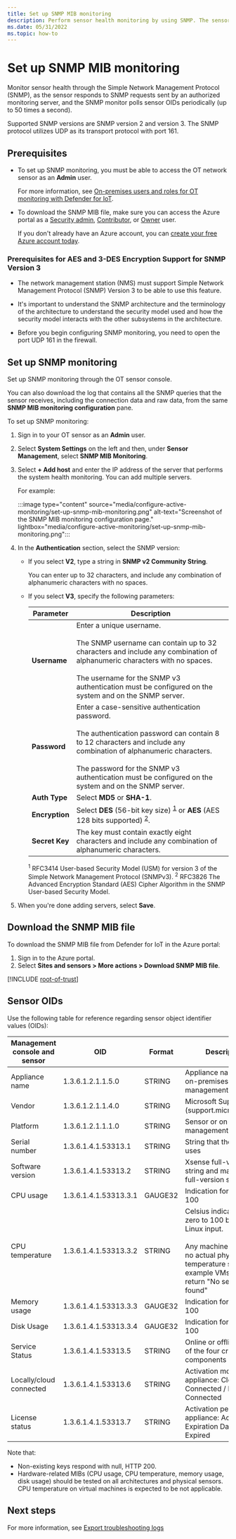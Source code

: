 ```yaml
---
title: Set up SNMP MIB monitoring
description: Perform sensor health monitoring by using SNMP. The sensor responds to SNMP queries sent from an authorized monitoring server.
ms.date: 05/31/2022
ms.topic: how-to
---
```


# Set up SNMP MIB monitoring

Monitor sensor health through the Simple Network Management Protocol (SNMP), as the sensor responds to SNMP requests sent by an authorized monitoring server, and the SNMP monitor polls sensor OIDs periodically (up to 50 times a second).

Supported SNMP versions are SNMP version 2 and version 3. The SNMP protocol utilizes UDP as its transport protocol with port 161.

## Prerequisites

- To set up SNMP monitoring, you must be able to access the OT network sensor as an **Admin** user.

    For more information, see [On-premises users and roles for OT monitoring with Defender for IoT](roles-on-premises.md).

- To download the SNMP MIB file, make sure you can access the Azure portal as a [Security admin](/azure/role-based-access-control/built-in-roles#security-admin), [Contributor](/azure/role-based-access-control/built-in-roles#contributor), or [Owner](/azure/role-based-access-control/built-in-roles#owner) user.

    If you don't already have an Azure account, you can [create your free Azure account today](https://azure.microsoft.com/free/).

### Prerequisites for AES and 3-DES Encryption Support for SNMP Version 3

- The network management station (NMS) must support Simple Network Management Protocol (SNMP) Version 3 to be able to use this feature.

- It's important to understand the SNMP architecture and the terminology of the architecture to understand the security model used and how the security model interacts with the other subsystems in the architecture.

- Before you begin configuring SNMP monitoring, you need to open the port UDP 161 in the firewall.

## Set up SNMP monitoring

Set up SNMP monitoring through the OT sensor console.

You can also download the log that contains all the SNMP queries that the sensor receives, including the connection data and raw data, from the same **SNMP MIB monitoring configuration** pane.

To set up SNMP monitoring:

1. Sign in to your OT sensor as an **Admin** user.
1. Select **System Settings** on the left and then, under **Sensor Management**, select **SNMP MIB Monitoring**.
1. Select **+ Add host** and enter the IP address of the server that performs the system health monitoring. You can add multiple servers.

    For example:

    :::image type="content" source="media/configure-active-monitoring/set-up-snmp-mib-monitoring.png" alt-text="Screenshot of the SNMP MIB monitoring configuration page." lightbox="media/configure-active-monitoring/set-up-snmp-mib-monitoring.png":::

1. In the **Authentication** section, select the SNMP version:
    - If you select **V2**, type a string in **SNMP v2 Community String**.

        You can enter up to 32 characters, and include any combination of alphanumeric characters with no spaces.

    - If you select **V3**, specify the following parameters:

        | Parameter | Description |
        |--|--|
        | **Username** | Enter a unique username. <br><br> The SNMP username can contain up to 32 characters and include any combination of alphanumeric characters with no spaces. <br><br> The username for the SNMP v3 authentication must be configured on the system and on the SNMP server. |
        | **Password** | Enter a case-sensitive authentication password. <br><br> The authentication password can contain 8 to 12 characters and include any combination of alphanumeric characters. <br><br> The password for the SNMP v3 authentication must be configured on the system and on the SNMP server. |
        | **Auth Type** | Select **MD5** or **SHA-1**. |
        | **Encryption** | Select **DES** (56-bit key size) <sup>[1](#1)</sup> or **AES** (AES 128 bits supported) <sup>[2](#2)</sup>. |
        | **Secret Key** | The key must contain exactly eight characters and include any combination of alphanumeric characters. |

        <a name="1"></a><sup>1</sup> RFC3414 User-based Security Model (USM) for version 3 of the Simple Network Management Protocol (SNMPv3).
        <a name="2"></a><sup>2</sup> RFC3826 The Advanced Encryption Standard (AES) Cipher Algorithm in the SNMP User-based Security Model.

1. When you're done adding servers, select **Save**.

## Download the SNMP MIB file

To download the SNMP MIB file from Defender for IoT in the Azure portal:

1. Sign in to the Azure portal.
1. Select **Sites and sensors > More actions > Download SNMP MIB file**.

[!INCLUDE [root-of-trust](includes/root-of-trust.md)]

## Sensor OIDs

Use the following table for reference regarding sensor object identifier values (OIDs):

| Management console and sensor | OID | Format | Description |
|--|--|--|--|
| Appliance name | 1.3.6.1.2.1.1.5.0 | STRING | Appliance name for the on-premises management console |
| Vendor | 1.3.6.1.2.1.1.4.0 | STRING | Microsoft Support (support.microsoft.com) |
| Platform | 1.3.6.1.2.1.1.1.0 | STRING | Sensor or on-premises management console |
| Serial number | 1.3.6.1.4.1.53313.1 |STRING | String that the license uses |
| Software version | 1.3.6.1.4.1.53313.2 | STRING | Xsense full-version string and management full-version string |
| CPU usage | 1.3.6.1.4.1.53313.3.1 | GAUGE32 | Indication for zero to 100 |
| CPU temperature | 1.3.6.1.4.1.53313.3.2 | STRING | Celsius indication for zero to 100 based on Linux input. <br><br>  Any machine that has no actual physical temperature sensor (for example VMs) will return "No sensors found" |
| Memory usage | 1.3.6.1.4.1.53313.3.3 | GAUGE32 | Indication for zero to 100 |
| Disk Usage | 1.3.6.1.4.1.53313.3.4 | GAUGE32 | Indication for zero to 100 |
| Service Status | 1.3.6.1.4.1.53313.5  |STRING | Online or offline if one of the four crucial components is down |
| Locally/cloud connected | 1.3.6.1.4.1.53313.6   |STRING | Activation mode of this appliance: Cloud Connected / Locally Connected |
| License status | 1.3.6.1.4.1.53313.7  |STRING | Activation period of this appliance: Active / Expiration Date / Expired |

Note that:

- Non-existing keys respond with null, HTTP 200.
- Hardware-related MIBs (CPU usage, CPU temperature, memory usage, disk usage) should be tested on all architectures and physical sensors. CPU temperature on virtual machines is expected to be not applicable.

## Next steps

For more information, see [Export troubleshooting logs](how-to-troubleshoot-the-sensor-and-on-premises-management-console.md)
